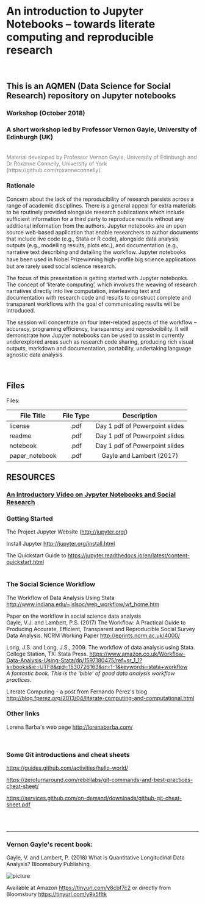 # An introduction to Jupyter Notebooks – towards literate computing and reproducible research <br>
<br>

## This is an AQMEN (Data Science for Social Research) repository on Jupyter notebooks

### Workshop (October 2018) <br>

### A short workshop led by Professor Vernon Gayle, University of Edinburgh (UK) <br>
 <br>
<span style="color:grey">Material developed by Professor Vernon Gayle, University of Edinburgh and Dr Roxanne Connelly, University of York (https://github.com/roxanneconnelly).</span> <br>

### Rationale 

Concern about the lack of the reproducibility of research persists across a range of academic disciplines. There is a general appeal for extra materials to be routinely provided alongside research publications which include sufﬁcient information for a third party to reproduce results without any additional information from the authors. Jupyter notebooks are an open source web-based application that enable researchers to author documents that include live code (e.g., Stata or R code), alongside data analysis outputs (e.g., modelling results, plots etc.), and documentation (e.g., narrative text describing and detailing the workﬂow. Jupyter notebooks have been used in Nobel Prizewinning high-proﬁle big science applications but are rarely used social science research. <br>
	
The focus of this presentation is getting started with Jupyter notebooks.  The concept of ‘literate computing’, which involves the weaving of research narratives directly into live computation, interleaving text and documentation with research code and results to construct complete and transparent workflows with the goal of communicating results will be introduced. <br>

The session will concentrate on four inter-related aspects of the workflow – accuracy, programing efficiency, transparency and reproducibility. It will demonstrate how Jupyter notebooks can be used to assist in currently underexplored areas such as research code sharing, producing rich visual outputs, markdown and documentation, portability, undertaking language agnostic data analysis.<br>

<br>



## Files <br>


Files:

| File Title      | File Type          | Description
| -------------------------------------|:-------------:|:-------------:|
| license| .pdf | Day 1 pdf of Powerpoint slides |
| readme | .pdf | Day 1 pdf of Powerpoint slides |
| notebook  | .pdf | Day 1 pdf of Powerpoint slides |
| paper_notebook | .pdf | Gayle and Lambert (2017) |




## RESOURCES <br>


### [An Introductory Video on Jypyter Notebooks and Social Research](https://www.youtube.com/watch?v=Os3s1jwLAEI)  <br>


### Getting Started

The Project Jupyter Website (http://jupyter.org/) <br>

Install Jupyter http://jupyter.org/install.html

The Quickstart Guide to https://jupyter.readthedocs.io/en/latest/content-quickstart.html  <br>
 <br>

### The Social Science Workflow

The Workflow of Data Analysis Using Stata http://www.indiana.edu/~jslsoc/web_workflow/wf_home.htm  <br>

Paper on the workflow in social science data analysis  <br>
Gayle, V.J. and Lambert, P.S. (2017) The Workflow: A Practical Guide to Producing Accurate, Efficient, Transparent and Reproducible Social Survey Data Analysis. NCRM Working Paper http://eprints.ncrm.ac.uk/4000/  <br>

Long, J.S. and Long, J.S., 2009. The workflow of data analysis using Stata. College Station, TX: Stata Press.
https://www.amazon.co.uk/Workflow-Data-Analysis-Using-Stata/dp/1597180475/ref=sr_1_1?s=books&ie=UTF8&qid=1530726163&sr=1-1&keywords=stata+workflow<br>
_A fantastic book. This is the 'bible' of good data analysis workflow practices._ <br>

Literate Computing - a post from Fernando Perez's blog http://blog.fperez.org/2013/04/literate-computing-and-computational.html

### Other links <br>

Lorena Barba's web page http://lorenabarba.com/

<br>

### Some Git introductions and cheat sheets  <br>

https://guides.github.com/activities/hello-world/ <br>

https://zeroturnaround.com/rebellabs/git-commands-and-best-practices-cheat-sheet/ <br>

https://services.github.com/on-demand/downloads/github-git-cheat-sheet.pdf <br>

<br>
<br>



---


### Vernon Gayle's recent book:


Gayle, V. and Lambert, P. (2018) What is Quantitative Longitudinal Data Analysis?  Bloomsbury Publishing.

![picture](https://media.bloomsbury.com/rep/f/9781472515407.jpg)

Available at Amazon https://tinyurl.com/y8cbf7c2 or directly from Bloomsbury https://tinyurl.com/y9x5fltk



